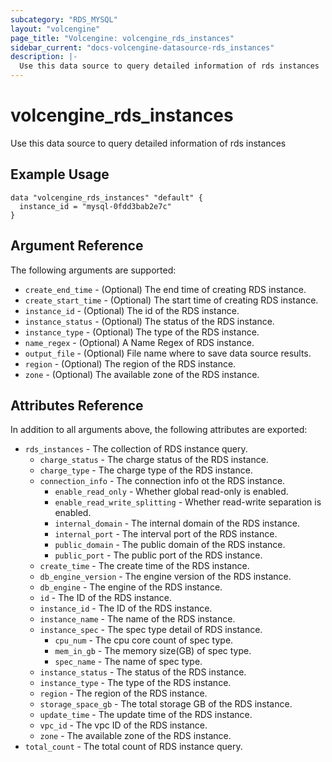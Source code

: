 ```yaml
---
subcategory: "RDS_MYSQL"
layout: "volcengine"
page_title: "Volcengine: volcengine_rds_instances"
sidebar_current: "docs-volcengine-datasource-rds_instances"
description: |-
  Use this data source to query detailed information of rds instances
---
```

# volcengine_rds_instances
Use this data source to query detailed information of rds instances
## Example Usage
```hcl
data "volcengine_rds_instances" "default" {
  instance_id = "mysql-0fdd3bab2e7c"
}
```
## Argument Reference
The following arguments are supported:
* `create_end_time` - (Optional) The end time of creating RDS instance.
* `create_start_time` - (Optional) The start time of creating RDS instance.
* `instance_id` - (Optional) The id of the RDS instance.
* `instance_status` - (Optional) The status of the RDS instance.
* `instance_type` - (Optional) The type of the RDS instance.
* `name_regex` - (Optional) A Name Regex of RDS instance.
* `output_file` - (Optional) File name where to save data source results.
* `region` - (Optional) The region of the RDS instance.
* `zone` - (Optional) The available zone of the RDS instance.

## Attributes Reference
In addition to all arguments above, the following attributes are exported:
* `rds_instances` - The collection of RDS instance query.
    * `charge_status` - The charge status of the RDS instance.
    * `charge_type` - The charge type of the RDS instance.
    * `connection_info` - The connection info ot the RDS instance.
        * `enable_read_only` - Whether global read-only is enabled.
        * `enable_read_write_splitting` - Whether read-write separation is enabled.
        * `internal_domain` - The internal domain of the RDS instance.
        * `internal_port` - The interval port of the RDS instance.
        * `public_domain` - The public domain of the RDS instance.
        * `public_port` - The public port of the RDS instance.
    * `create_time` - The create time of the RDS instance.
    * `db_engine_version` - The engine version of the RDS instance.
    * `db_engine` - The engine of the RDS instance.
    * `id` - The ID of the RDS instance.
    * `instance_id` - The ID of the RDS instance.
    * `instance_name` - The name of the RDS instance.
    * `instance_spec` - The spec type detail of RDS instance.
        * `cpu_num` - The cpu core count of spec type.
        * `mem_in_gb` - The memory size(GB) of spec type.
        * `spec_name` - The name of spec type.
    * `instance_status` - The status of the RDS instance.
    * `instance_type` - The type of the RDS instance.
    * `region` - The region of the RDS instance.
    * `storage_space_gb` - The total storage GB of the RDS instance.
    * `update_time` - The update time of the RDS instance.
    * `vpc_id` - The vpc ID of the RDS instance.
    * `zone` - The available zone of the RDS instance.
* `total_count` - The total count of RDS instance query.



